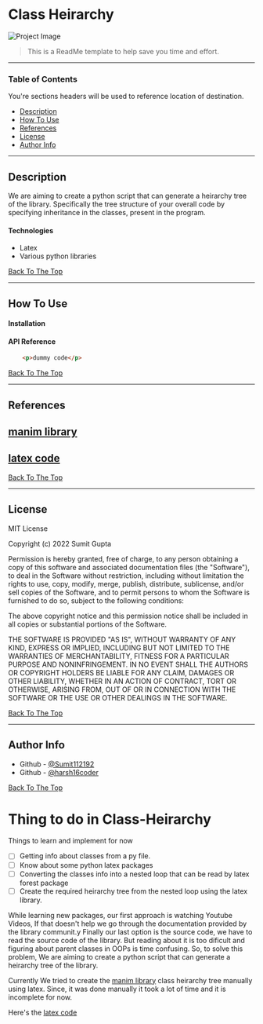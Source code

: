 # Class Heirarchy
![Project Image](project-image-url)

> This is a ReadMe template to help save you time and effort.
---

### Table of Contents
You're sections headers will be used to reference location of destination.

- [Description](#description)
- [How To Use](#how-to-use)
- [References](#references)
- [License](#license)
- [Author Info](#author-info)

---

## Description
We are aiming to create a python script that can generate a heirarchy tree of the library. Specifically the tree structure of your overall code by specifying inheritance in the classes, present in the program. 


#### Technologies

- Latex 
- Various python libraries

[Back To The Top](#read-me-template)

---

## How To Use

#### Installation



#### API Reference

```html
    <p>dummy code</p>
```
[Back To The Top](#read-me-template)

---

## References
[manim library](https://github.com/ManimCommunity/manim)
---
[latex code](https://www.overleaf.com/read/qbjntfvhgkqk)
---
[Back To The Top](#read-me-template)

---

## License

MIT License

Copyright (c) 2022 Sumit Gupta

Permission is hereby granted, free of charge, to any person obtaining a copy
of this software and associated documentation files (the "Software"), to deal
in the Software without restriction, including without limitation the rights
to use, copy, modify, merge, publish, distribute, sublicense, and/or sell
copies of the Software, and to permit persons to whom the Software is
furnished to do so, subject to the following conditions:

The above copyright notice and this permission notice shall be included in all
copies or substantial portions of the Software.

THE SOFTWARE IS PROVIDED "AS IS", WITHOUT WARRANTY OF ANY KIND, EXPRESS OR
IMPLIED, INCLUDING BUT NOT LIMITED TO THE WARRANTIES OF MERCHANTABILITY,
FITNESS FOR A PARTICULAR PURPOSE AND NONINFRINGEMENT. IN NO EVENT SHALL THE
AUTHORS OR COPYRIGHT HOLDERS BE LIABLE FOR ANY CLAIM, DAMAGES OR OTHER
LIABILITY, WHETHER IN AN ACTION OF CONTRACT, TORT OR OTHERWISE, ARISING FROM,
OUT OF OR IN CONNECTION WITH THE SOFTWARE OR THE USE OR OTHER DEALINGS IN THE
SOFTWARE.

[Back To The Top](#read-me-template)

---

## Author Info

- Github - [@Sumit112192](https://github.com/Sumit112192)
- Github - [@harsh16coder](https://github.com/harsh16coder)

[Back To The Top](#read-me-template)




# Thing to do in Class-Heirarchy
Things to learn and implement for now
- [ ] Getting info about classes from a py file.
- [ ] Know about some python latex packages
- [ ] Converting the classes info into a nested loop that can be read by latex forest package
- [ ] Create the required heirarchy tree from the nested loop using the latex library.

While learning new packages, our first approach is watching Youtube Videos, If that doesn't help we go through the documentation provided by the library communit.y 
Finally our last option is the source code, we have to read the source code of the library. 
But reading about it is too dificult and figuring about parent classes in OOPs is time confusing.
So, to solve this problem, We are aiming to create a python script that can generate a heirarchy tree of the library.

Currently We tried to create the [manim library](https://github.com/ManimCommunity/manim) class heirarchy tree manually using latex. Since, it was done manually it took a lot of time and it is incomplete for now. 

Here's the [latex code](https://www.overleaf.com/read/qbjntfvhgkqk)

